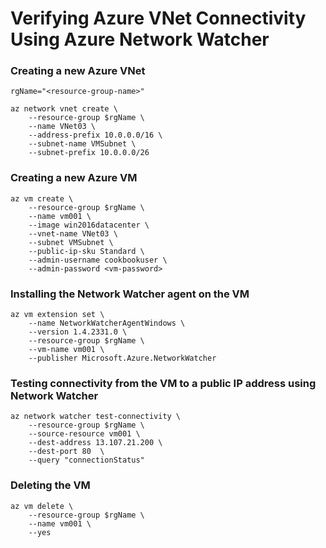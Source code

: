 # Verifying Azure VNet Connectivity Using Azure Network Watcher


### Creating a new Azure VNet
```
rgName="<resource-group-name>"

az network vnet create \
    --resource-group $rgName \
    --name VNet03 \
    --address-prefix 10.0.0.0/16 \
    --subnet-name VMSubnet \
    --subnet-prefix 10.0.0.0/26
```

### Creating a new Azure VM
```
az vm create \
    --resource-group $rgName \
    --name vm001 \
    --image win2016datacenter \
    --vnet-name VNet03 \
    --subnet VMSubnet \
    --public-ip-sku Standard \
    --admin-username cookbookuser \
    --admin-password <vm-password>
```

### Installing the Network Watcher agent on the VM
```
az vm extension set \
    --name NetworkWatcherAgentWindows \
    --version 1.4.2331.0 \
    --resource-group $rgName \
    --vm-name vm001 \
    --publisher Microsoft.Azure.NetworkWatcher
```

### Testing connectivity from the VM to a public IP address using Network Watcher
```
az network watcher test-connectivity \
    --resource-group $rgName \
    --source-resource vm001 \
    --dest-address 13.107.21.200 \
    --dest-port 80  \
    --query "connectionStatus"
```

### Deleting the VM
```
az vm delete \
    --resource-group $rgName \
    --name vm001 \
    --yes 
```